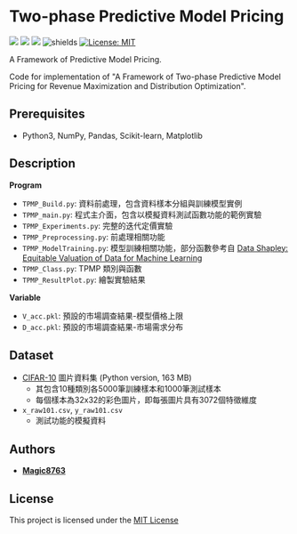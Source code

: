 # Two-phase Predictive Model Pricing
![](https://img.shields.io/github/stars/magic8763/TPMP)
![](https://img.shields.io/github/watchers/magic8763/TPMP)
![](https://img.shields.io/github/forks/magic8763/TPMP)
![shields](https://img.shields.io/badge/python-3.8%2B-blue?style=flat-square)
[![License: MIT](https://img.shields.io/badge/License-MIT-yellow?style=flat-square)](https://opensource.org/licenses/MIT)

A Framework of Predictive Model Pricing.

Code for implementation of "A Framework of Two-phase Predictive Model Pricing for Revenue Maximization and Distribution Optimization".

## Prerequisites
- Python3, NumPy, Pandas, Scikit-learn, Matplotlib

## Description
**Program**
- `TPMP_Build.py`: 資料前處理，包含資料樣本分組與訓練模型實例
- `TPMP_main.py`: 程式主介面，包含以模擬資料測試函數功能的範例實驗
- `TPMP_Experiments.py`: 完整的迭代定價實驗
- `TPMP_Preprocessing.py`: 前處理相關功能
- `TPMP_ModelTraining.py`: 模型訓練相關功能，部分函數參考自 [Data Shapley: Equitable Valuation of Data for Machine Learning](https://github.com/amiratag/DataShapley)
- `TPMP_Class.py`: TPMP 類別與函數
- `TPMP_ResultPlot.py`: 繪製實驗結果

**Variable**
- `V_acc.pkl`: 預設的市場調查結果-模型價格上限
- `D_acc.pkl`: 預設的市場調查結果-市場需求分布

## Dataset
- [CIFAR-10](https://www.cs.toronto.edu/~kriz/cifar.html) 圖片資料集 (Python version, 163 MB)
  - 其包含10種類別各5000筆訓練樣本和1000筆測試樣本
  - 每個樣本為32x32的彩色圖片，即每張圖片具有3072個特徵維度
- `x_raw101.csv`, `y_raw101.csv`
  - 測試功能的模擬資料

## Authors
* **[Magic8763](https://github.com/Magic8763)**

## License
This project is licensed under the [MIT License](https://github.com/Magic8763/TPMP/blob/main/LICENSE)
